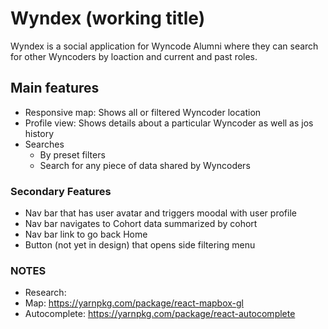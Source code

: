 # Wyndex (working title)
Wyndex is a social application for Wyncode Alumni where they can search for other Wyncoders by loaction and current and past roles.

## Main features

- Responsive map: Shows all or filtered Wyncoder location
- Profile view: Shows details about a particular Wyncoder as well as jos history
- Searches
  - By preset filters
  - Search for any piece of data shared by Wyncoders
  
### Secondary Features
- Nav bar that has user avatar and triggers moodal with user profile
- Nav bar navigates to Cohort data summarized by cohort
- Nav bar link to go back Home
- Button (not yet in design) that opens side filtering menu

### NOTES
 - Research:
  - Map: https://yarnpkg.com/package/react-mapbox-gl
  - Autocomplete: https://yarnpkg.com/package/react-autocomplete
  
  

